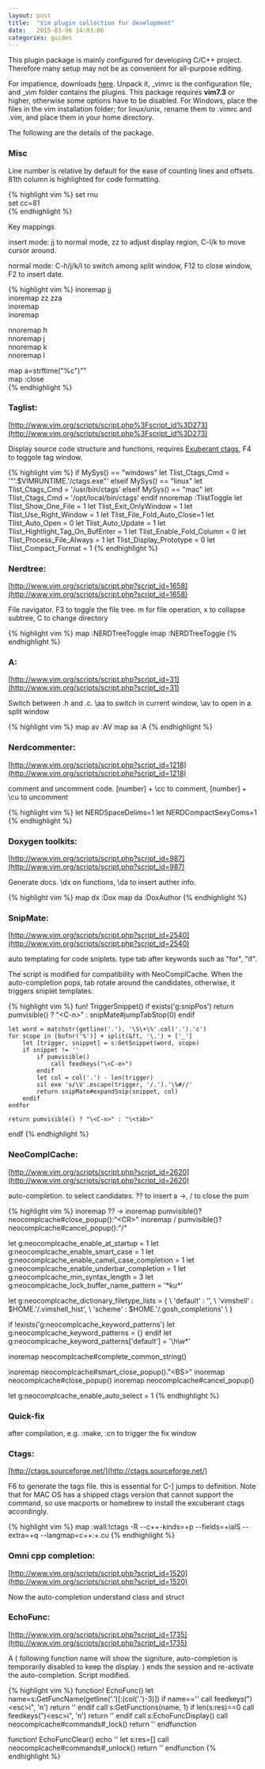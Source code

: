 ```yaml
---
layout: post
title:  "Vim plugin collection for development"
date:   2015-03-06 14:03:06
categories: guides
---
```


This plugin package is mainly configured for developing C/C++ project. Therefore many setup may not be as convenient for all-purpose editing.

For impatience, downloads [here](https://github.com/autchen/autchen.github.io/blob/master/resources/tools/_vim.tar.gz?raw=true). Unpack it, _vimrc is the configuration file, and _vim folder contains the plugins. This package requires **vim7.3** or higher, otherwise some options have to be disabled. For Windows, place the files in the vim installation folder; for linux/unix, rename them to .vimrc and .vim, and place them in your home directory.

The following are the details of the package.

### Misc

Line number is relative by default for the ease of counting lines and offsets. 81th column is highlighted for code formatting.

{% highlight vim %}
set rnu  
set cc=81   
{% endhighlight %}

Key mappings

insert mode: jj to normal mode, zz to adjust display region, C-l/k to move cursor around.

normal mode: C-h/j/k/l to switch among split window, F12 to close window, F2 to insert date.

{% highlight vim %}
inoremap jj <ESC>  
inoremap zz <ESC>zza  
inoremap <C-l> <Right>  
inoremap <C-k> <Left>  
  
nnoremap <C-h> <C-w>h   
nnoremap <C-j> <C-w>j  
nnoremap <C-k> <C-w>k   
nnoremap <C-l> <C-w>l   
  
map <F2> a<C-R>=strftime("%c")<CR><Esc>""  
map <F12> <ESC>:close<CR>  
{% endhighlight %}

### Taglist: 

[http://www.vim.org/scripts/script.php%3Fscript_id%3D273](http://www.vim.org/scripts/script.php%3Fscript_id%3D273)

Display source code structure and functions, requires [Exuberant ctags](http://ctags.sourceforge.net/), F4 to toggole tag window.

{% highlight vim %}
if MySys() == "windows"
	let Tlist_Ctags_Cmd = '"'.$VIMRUNTIME.'/ctags.exe"' 
elseif MySys() == "linux"
	let Tlist_Ctags_Cmd = '/usr/bin/ctags' 
elseif MySys() == "mac"
        let Tlist_Ctags_Cmd = '/opt/local/bin/ctags'
endif 
nnoremap <silent><F4> :TlistToggle<CR>
let Tlist_Show_One_File = 1
let Tlist_Exit_OnlyWindow = 1
let Tlist_Use_Right_Window = 1
let Tlist_File_Fold_Auto_Close=1
let Tlist_Auto_Open = 0
let Tlist_Auto_Update = 1 
let Tlist_Hightlight_Tag_On_BufEnter = 1 
let Tlist_Enable_Fold_Column = 0 
let Tlist_Process_File_Always = 1 
let Tlist_Display_Prototype = 0 
let Tlist_Compact_Format = 1
{% endhighlight %}

### Nerdtree: 

[http://www.vim.org/scripts/script.php?script_id=1658](http://www.vim.org/scripts/script.php?script_id=1658)

File navigator. F3 to toggle the file tree. m for file operation, x to collapse subtree, C to change directory

{% highlight vim %}
map <F3> :NERDTreeToggle<CR> 
imap <F3> <ESC>:NERDTreeToggle<CR> 
{% endhighlight %}

### A: 

[http://www.vim.org/scripts/script.php?script_id=31](http://www.vim.org/scripts/script.php?script_id=31)

Switch between .h and .c. \aa to switch in current window, \av to open in a split window

{% highlight vim %}
map <leader>av :AV<CR>
map <leader>aa :A<CR>
{% endhighlight %}

### Nerdcommenter: 

[http://www.vim.org/scripts/script.php?script_id=1218](http://www.vim.org/scripts/script.php?script_id=1218)

comment and uncomment code. [number] + \cc to comment, [number] + \cu to uncomment

{% highlight vim %}
let NERDSpaceDelims=1
let NERDCompactSexyComs=1 
{% endhighlight %}

### Doxygen toolkits: 

[http://www.vim.org/scripts/script.php?script_id=987](http://www.vim.org/scripts/script.php?script_id=987)

Generate docs. \dx on functions, \da to insert auther info.

{% highlight vim %}
map <leader>dx :Dox<CR>
map <leader>da :DoxAuthor<CR>
{% endhighlight %}

### SnipMate: 

[http://www.vim.org/scripts/script.php?script_id=2540](http://www.vim.org/scripts/script.php?script_id=2540)

auto templating for code sniplets. type tab after keywords such as "for", "if".

The script is modified for compatibility with NeoComplCache. When the auto-completion pops, tab rotate around the candidates, otherwise, it triggers sniplet templates.

{% highlight vim %}
fun! TriggerSnippet()
	if exists('g:snipPos')
		return pumvisible() ? "\<C-n>" : snipMate#jumpTabStop(0)
	endif

	let word = matchstr(getline('.'), '\S\+\%'.col('.').'c')
	for scope in [bufnr('%')] + split(&ft, '\.') + ['_']
		let [trigger, snippet] = s:GetSnippet(word, scope)
		if snippet != ''
			if pumvisible()
				call feedkeys("\<C-e>")
			endif
			let col = col('.') - len(trigger)
			sil exe 's/\V'.escape(trigger, '/.').'\%#//'
			return snipMate#expandSnip(snippet, col)
		endif
	endfor

	return pumvisible() ? "\<C-n>" : "\<tab>"
endf
{% endhighlight %}

### NeoComplCache: 

[http://www.vim.org/scripts/script.php?script_id=2620](http://www.vim.org/scripts/script.php?script_id=2620)

auto-completion. <tab> to select candidates. ?? to insert a ->, / to close the pum

{% highlight vim %}
inoremap ?? -><C-X><C-O>
inoremap <expr><CR> pumvisible()?neocomplcache#close_popup():"\<CR>"
inoremap <expr>/ pumvisible()?neocomplcache#cancel_popup():"\/"

let g:neocomplcache_enable_at_startup = 1
let g:neocomplcache_enable_smart_case = 1
let g:neocomplcache_enable_camel_case_completion = 1
let g:neocomplcache_enable_underbar_completion = 1
let g:neocomplcache_min_syntax_length = 3
let g:neocomplcache_lock_buffer_name_pattern = '\*ku\*'

let g:neocomplcache_dictionary_filetype_lists = {
    \ 'default' : '',
    \ 'vimshell' : $HOME.'/.vimshell_hist',
    \ 'scheme' : $HOME.'/.gosh_completions'
    \ }

if !exists('g:neocomplcache_keyword_patterns')
    let g:neocomplcache_keyword_patterns = {}
endif
let g:neocomplcache_keyword_patterns['default'] = '\h\w*'

inoremap <expr><C-g>    neocomplcache#complete_common_string()

inoremap <expr><BS>     neocomplcache#smart_close_popup()."\<BS>"
inoremap <expr><C-y>    neocomplcache#close_popup()
inoremap <expr><C-e>    neocomplcache#cancel_popup() 

let g:neocomplcache_enable_auto_select = 1 
{% endhighlight %}

### Quick-fix

after compilation, e.g. :make, :cn to trigger the fix window

### Ctags: 

[http://ctags.sourceforge.net/](http://ctags.sourceforge.net/)

F6 to generate the tags file. this is essential for C-] jumps to definition. Note that for MAC OS has a shipped ctags version that cannot support the command, so use macports or homebrew to install the excuberant ctags accordingly.

{% highlight vim %}
map <F6> <ESC>:wall<CR>:!ctags -R --c++-kinds=+p --fields=+ialS --extra=+q --langmap=c++:+.cu<CR>
{% endhighlight %}

### Omni cpp completion: 

[http://www.vim.org/scripts/script.php?script_id=1520](http://www.vim.org/scripts/script.php?script_id=1520)

Now the auto-completion understand class and struct

### EchoFunc: 

[http://www.vim.org/scripts/script.php?script_id=1735](http://www.vim.org/scripts/script.php?script_id=1735)

A ( following function name will show the signiture, auto-completion is temporarily disabled to keep the display. ) ends the session and re-activate the auto-completion. Script modified.

{% highlight vim %}
function! EchoFunc()
    let name=s:GetFuncName(getline('.')[:(col('.')-3)])
    if name==''
        call feedkeys(")\<esc>i", 'n')
        return ''
    endif
    call s:GetFunctions(name, 1)
    if len(s:res)==0
        call feedkeys(")\<esc>i", 'n')
        return ''
    endif
    call s:EchoFuncDisplay()
    call neocomplcache#commands#_lock()
    return ''
endfunction

function! EchoFuncClear()
    echo ''
    let s:res=[]
    call neocomplcache#commands#_unlock()
    return ''
endfunction
{% endhighlight %}

